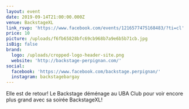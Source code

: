 ```yaml
---
layout: event
date: 2019-09-14T21:00:00.000Z
venue: BackstageXL
link_rsvp: 'https://www.facebook.com/events/1216577475168483/?ti=cl'
price: 10
picture: /uploads/f6fb65828bfc69cb968b7a9e6b5b71cb.jpg
isBig: false
brand:
  logo: /uploads/cropped-logo-header-site.png
  website: 'http://backstage-perpignan.com/'
social:
  facebook: 'https://www.facebook.com/backstage.perpignan/'
  instagram: backstagebargay
---
```

Elle est de retour! Le Backstage déménage au UBA Club pour voir encore plus grand avec sa soirée BackstageXL!
